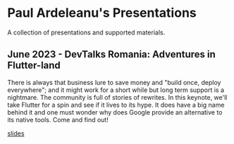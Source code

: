 # Paul Ardeleanu's Presentations

A collection of presentations and supported materials.


## June 2023 - DevTalks Romania: Adventures in Flutter-land

There is always that business lure to save money and "build once, deploy everywhere"; and it might work for a short while but long term support is a nightmare. The community is full of stories of rewrites. In this keynote, we'll take Flutter for a spin and see if it lives to its hype. It does have a big name behind it and one must wonder why does Google provide an alternative to its native tools. Come and find out!

[slides](slides/2023_DevTalks_Adventures_in_Flutter-land.pdf)
